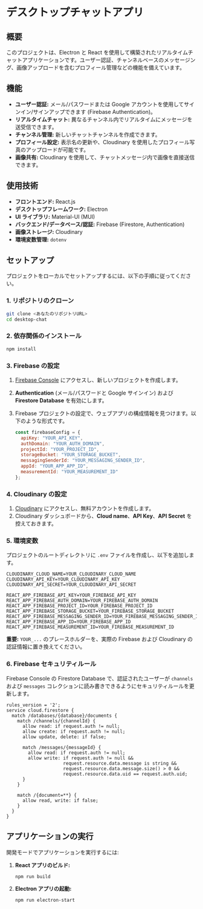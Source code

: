 # デスクトップチャットアプリ

## 概要

このプロジェクトは、Electron と React を使用して構築されたリアルタイムチャットアプリケーションです。ユーザー認証、チャンネルベースのメッセージング、画像アップロードを含むプロフィール管理などの機能を備えています。

## 機能

-   **ユーザー認証:** メール/パスワードまたは Google アカウントを使用してサインイン/サインアップできます (Firebase Authentication)。
-   **リアルタイムチャット:** 異なるチャンネル内でリアルタイムにメッセージを送受信できます。
-   **チャンネル管理:** 新しいチャットチャンネルを作成できます。
-   **プロフィール設定:** 表示名の更新や、Cloudinary を使用したプロフィール写真のアップロードが可能です。
-   **画像共有:** Cloudinary を使用して、チャットメッセージ内で画像を直接送信できます。

## 使用技術

-   **フロントエンド:** React.js
-   **デスクトップフレームワーク:** Electron
-   **UI ライブラリ:** Material-UI (MUI)
-   **バックエンド/データベース/認証:** Firebase (Firestore, Authentication)
-   **画像ストレージ:** Cloudinary
-   **環境変数管理:** `dotenv`

## セットアップ

プロジェクトをローカルでセットアップするには、以下の手順に従ってください。

### 1. リポジトリのクローン

```bash
git clone <あなたのリポジトリURL>
cd desktop-chat
```

### 2. 依存関係のインストール

```bash
npm install
```

### 3. Firebase の設定

1.  [Firebase Console](https://console.firebase.google.com/) にアクセスし、新しいプロジェクトを作成します。
2.  **Authentication** (メール/パスワードと Google サインイン) および **Firestore Database** を有効にします。
3.  Firebase プロジェクトの設定で、ウェブアプリの構成情報を見つけます。以下のような形式です。

    ```javascript
    const firebaseConfig = {
      apiKey: "YOUR_API_KEY",
      authDomain: "YOUR_AUTH_DOMAIN",
      projectId: "YOUR_PROJECT_ID",
      storageBucket: "YOUR_STORAGE_BUCKET",
      messagingSenderId: "YOUR_MESSAGING_SENDER_ID",
      appId: "YOUR_APP_APP_ID",
      measurementId: "YOUR_MEASUREMENT_ID"
    };
    ```

### 4. Cloudinary の設定

1.  [Cloudinary](https://cloudinary.com/) にアクセスし、無料アカウントを作成します。
2.  Cloudinary ダッシュボードから、**Cloud name**、**API Key**、**API Secret** を控えておきます。

### 5. 環境変数

プロジェクトのルートディレクトリに `.env` ファイルを作成し、以下を追加します。

```
CLOUDINARY_CLOUD_NAME=YOUR_CLOUDINARY_CLOUD_NAME
CLOUDINARY_API_KEY=YOUR_CLOUDINARY_API_KEY
CLOUDINARY_API_SECRET=YOUR_CLOUDINARY_API_SECRET

REACT_APP_FIREBASE_API_KEY=YOUR_FIREBASE_API_KEY
REACT_APP_FIREBASE_AUTH_DOMAIN=YOUR_FIREBASE_AUTH_DOMAIN
REACT_APP_FIREBASE_PROJECT_ID=YOUR_FIREBASE_PROJECT_ID
REACT_APP_FIREBASE_STORAGE_BUCKET=YOUR_FIREBASE_STORAGE_BUCKET
REACT_APP_FIREBASE_MESSAGING_SENDER_ID=YOUR_FIREBASE_MESSAGING_SENDER_ID
REACT_APP_FIREBASE_APP_ID=YOUR_FIREBASE_APP_ID
REACT_APP_FIREBASE_MEASUREMENT_ID=YOUR_FIREBASE_MEASUREMENT_ID
```

**重要:** `YOUR_...` のプレースホルダーを、実際の Firebase および Cloudinary の認証情報に置き換えてください。

### 6. Firebase セキュリティルール

Firebase Console の Firestore Database で、認証されたユーザーが `channels` および `messages` コレクションに読み書きできるようにセキュリティルールを更新します。

```firestore
rules_version = '2';
service cloud.firestore {
  match /databases/{database}/documents {
    match /channels/{channelId} {
      allow read: if request.auth != null;
      allow create: if request.auth != null;
      allow update, delete: if false;

      match /messages/{messageId} {
        allow read: if request.auth != null;
        allow write: if request.auth != null &&
                     request.resource.data.message is string &&
                     request.resource.data.message.size() > 0 &&
                     request.resource.data.uid == request.auth.uid;
      }
    }

    match /{document=**} {
      allow read, write: if false;
    }
  }
}
```

## アプリケーションの実行

開発モードでアプリケーションを実行するには:

1.  **React アプリのビルド:**

    ```bash
    npm run build
    ```

2.  **Electron アプリの起動:**

    ```bash
    npm run electron-start
    ```

